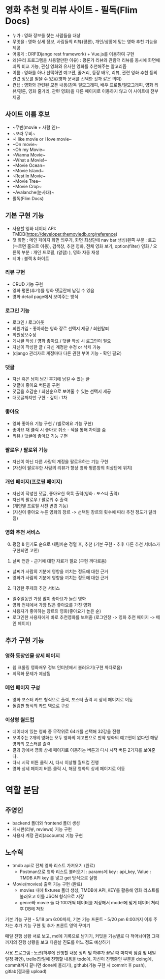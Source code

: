 # 영화 추천 및 리뷰 사이트 - 필독(Flim Docs)
- 누가 : 영화 정보를 찾는 사람들을 대상
- 무엇을 : 영화 상세 정보, 사람들의 리뷰(평론), 개인/상황에 맞는 영화 추천 기능을 제공
- 어떻게 : DRF(Django rest framework) + Vue.js를 이용하여 구현
- 왜(우리 프로그램을 사용할만한 이유) : 평론가 리뷰와 관람객 리뷰를 동시에 화면에 띄워 비교 가능, 관심 영화와 유사한 영화를 추천해주는 알고리즘
- 이름 : 영화를 하나 선택하면 예고편, 줄거리, 등장 배우, 리뷰, 관련 영화 추천 등의 관련 정보를 얻을 수 있음(영화 문서를 선택한 것과 같은 의미)
- 컨셉 : 영화와 관련된 모든 내용(감독 필모그래피, 배우 프로필/필모그래피, 영화 리뷰/평론, 영화 줄거리, 관련 영화)을 다른 페이지로 이동하지 않고 이 사이트에 전부 제공

## 사이트 이름 후보
- ~무빈(movie + 사람 인)~
- ~보라 무비~
- ~I like movie or I love movie~
- ~On movie~
- ~Oh my Movie~
- ~Wanna Movie~
- ~What a Movie!~
- ~Movie Ocean~
- ~Movie Island~
- ~Rest In Movie~
- ~Movie Tree~
- ~Movie Crop~
- ~Avalanche(눈사태)~
- 필독(Flim Docs)

## 기본 구현 기능
- 사용할 영화 데이터 API: TMDB(https://developer.themoviedb.org/reference)
- 첫 화면 : 메인 페이지 화면 띄우기, 화면 최상단에 nav bar 생성(왼쪽 부분 : 로고(누르면 홈으로 이동), 검색창, 추천 영화, 전체 영화 보기, option(filter) 영화 / 오른쪽 부분 : 개인 프로필, (알람) ), 영화 자동 재생
- 테마 : 블랙 & 화이트

### 리뷰 구현
- CRUD 기능 구현
- 영화 평론(후기)를 영화 댓글란에 남길 수 있음
- 영화 detail page에서 보여주는 방식

### 로그인 기능
- 로그인 / 로그아웃
- 회원가입 - 좋아하는 영화 장르 선택지 제공 / 회원탈퇴
- 회원정보수정
- 게시글 작성 / 영화 좋아요 / 댓글 작성 시 로그인이 필요
- 자신이 작성한 글 / 자신 계정만 수정 or 삭제 가능
- (django 관리자로 계정마다 다른 권한 부여 기능 - 확인 필요)

### 댓글
- 자신 혹은 남이 남긴 후기에 남길 수 있는 글
- 댓글에 좋아요 버튼을 구현
- 댓글을 호감순 / 최신순으로 보여줄 수 있는 선택지 제공
- 대댓글까지만 구현 - 깊이 : 1차

### 좋아요
- 영화 좋아요 기능 구현 / (별로에요 기능 구현)
- 좋아요 재 클릭 시 좋아요 취소 - 색을 통해 차이를 줌
- 리뷰 / 댓글에 좋아요 기능 구현

### 팔로우 / 팔로워 기능
- 자신이 아닌 다른 사람의 계정을 팔로우하는 기능 구현
- (자신이 팔로우한 사람의 리뷰가 항상 영화 평론창의 최상단에 위치)

### 개인 페이지(프로필 페이지)
- 자신이 작성한 댓글, 좋아요한 목록 출력(영화 : 포스터 출력)
- 자신의 팔로우 / 팔로워 수 출력
- (개인별 프로필 사진 변경 기능)
- (자신이 좋아요 누른 영화의 장르 -> 선택된 장르의 횟수에 따라 추천 정도가 달라짐)

### 영화 추천 서비스

0. 평점 & 인기도 순으로 내림차순 정렬 후, 추천 (기본 구현 - 추후 다른 추천 서비스가 구현되면 고민)

1. 날씨 연관 - 근거에 대한 자료가 필요 (구현 까다로움)
- 날씨가 사람의 기분에 영향을 끼치는 정도에 대한 근거
- 영화가 사람의 기분에 영향을 끼치는 정도에 대한 근거

2. 다양한 주제의 추천 서비스
- 일주일동안 가장 많이 좋아요가 눌린 영화
- 영화 전체에서 가장 많은 좋아요를 가진 영화
- 사용자가 좋아하는 장르의 영화(좋아요가 높은 순)
- 로그인한 사용자에게 바로 추천영화를 보여줌
(로그인창 -> 영화 추천 페이지 -> 메인 페이지)

## 추가 구현 기능

### 영화 등장인물 상세 페이지
- 웹 크롤링 영화배우 정보 인터넷에서 불러오기(구현 까다로움)
- 최적화 문제가 예상됨


### 메인 페이지 구성
- 영화 포스터 카드 형식으로 출력, 포스터 출력 시 상세 페이지로 이동
- 돌림판 형식의 카드 덱으로 구성


### 이상형 월드컵
- 데이터에 있는 영화 중 무작위로 64개를 선택해 32강을 진행
- 보여주는 2개의 영화는 모두 영화의 예고편으로 만약 영화의 예고편이 없다면 해당 영화의 포스터를 출력
- 결과 창에서 영화 상세 페이지로 이동하는 버튼과 다시 시작 버튼 2가지를 보여준다.
- 다시 시작 버튼 클릭 시, 다시 이상형 월드컵 진행
- 영화 상세 페이지 버튼 클릭 시, 해당 영화의 상세 페이지로 이동


# 역할 분담

## 주영인
- backend 폴더와 frontend 폴더 생성
- 게시판(리뷰, reviews) 기능 구현
- 사용자 계정 관리(accounts) 기능 구현


## 노수혁
- tmdb api로 전체 영화 리스트 가져오기 (완료)
  - Postman으로 영화 리스트 불러오기 : params에 key : api_key,  Value : TMDB API key 를 넣고 get 방식으로 실행
- Movie(movies) 출력 기능 구현 (완료)
  - movies 내에 fixtures 폴더 생성, TMDB에 API_KEY를 활용해 영화 리스트를 불러오고 이를 JSON 형식으로 저장
  - genre와 movie 둘 다 100개씩 데이터를 저장해서 model에 맞게 데이터 처리 후 DB에 저장



기본 기능 구현 - 5/18 pm 6:00까지, 기본 기능 프론트 - 5/20 pm 6:00까지
이후 주차는 추가 기능 구현 및 추가 프론트 영역 꾸미기

매일 진행 상황 서로 보고, md에 기록으로 남기기, 커밋을 기능별로 다 적어놔야함
그때까지의 진행 상황을 보고 다음날 진도를 어느 정도 예상하기

사용 프로그램 : 노션(하루에 진행할 내용 정리 및 하루가 끝날 때 마지막 점검 및 내일 일정 확인),
trello(당일에 진행할 내용을 todo에, 자신이 진행중인 부분을 doing에, commit까지 끝나면 done에 올리기),
github(기능 구현 시 commit 후 push), gitlab(결과물 upload)
